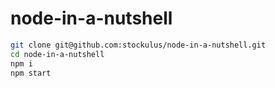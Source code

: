 # node-in-a-nutshell

```bash
git clone git@github.com:stockulus/node-in-a-nutshell.git
cd node-in-a-nutshell
npm i
npm start
```